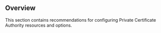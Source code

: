 ## Overview

This section contains recommendations for configuring Private Certificate Authority resources and options.